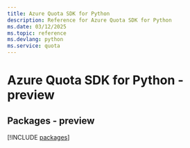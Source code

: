 ```yaml
---
title: Azure Quota SDK for Python
description: Reference for Azure Quota SDK for Python
ms.date: 03/12/2025
ms.topic: reference
ms.devlang: python
ms.service: quota
---
```

# Azure Quota SDK for Python - preview
## Packages - preview
[!INCLUDE [packages](quota-index.md)]